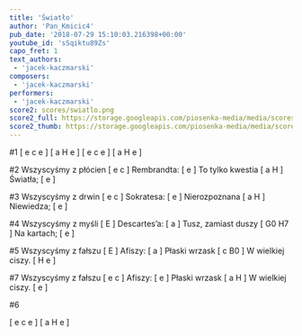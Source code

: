 ```yaml
---
title: 'Światło'
author: 'Pan_Kmicic4'
pub_date: '2018-07-29 15:10:03.216398+00:00'
youtube_id: 'sSqiktu89Zs'
capo_fret: 1
text_authors:
 - 'jacek-kaczmarski'
composers:
 - 'jacek-kaczmarski'
performers:
 - 'jacek-kaczmarski'
score2: scores/swiatlo.png
score2_full: https://storage.googleapis.com/piosenka-media/media/scores/swiatlo.png
score2_thumb: https://storage.googleapis.com/piosenka-media/media/scores/swiatlo.png.180x0_q85_upscale.png
---
```


#1
[ e c e ]
[ a H e ]
[ e c e ]
[ a H e ]

#2
Wszyscyśmy z płócien [ e c ]
Rembrandta: [ e ]
To tylko kwestia [ a H ]
Światła; [ e ]

#3
Wszyscyśmy z drwin [ e c ]
Sokratesa: [ e ]
Nierozpoznana [ a H ]
Niewiedza; [ e ]

#4
Wszyscyśmy z myśli [ E ]
Descartes’a: [ a ]
Tusz, zamiast duszy [ G0 H7 ]
Na kartach; [ e ]

#5
Wszyscyśmy z fałszu [ E ]
Afiszy: [ a ]
Płaski wrzask [ c B0 ]
W wielkiej ciszy. [ H e ]

#7
Wszyscyśmy z fałszu [ e c ]
Afiszy: [ e ]
Płaski wrzask [ a H ]
W wielkiej ciszy. [ e ]


#6

[ e c e ]
[ a H e ]